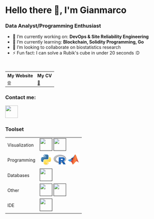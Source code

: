 # Hello there 👋, I'm Gianmarco

### Data Analyst/Programming Enthusiast

- 🔭 I’m currently working on: __DevOps & Site Reliability Engineering__ 
- 🌱 I’m currently learning: __Blockchain, Solidity Programming, Go__
- 👯 I’m looking to collaborate on biostatistics research
- ⚡ Fun fact: I can solve a Rubik's cube in under 20 seconds :D
  

<br/>


<table>
    <tr>
        <th>My Website</th>
        <th>My CV</th>
    </tr>
    <tr>
        <td>
            <a href="https://gianmarcoosti.github.io/gianmarcoosti/">🌐</a>
        </td>
        <td>
            <a href="">📃</a>
        </td>
    </tr>
</table>



### Contact me:

<a href="https://www.linkedin.com/in/gianmarco-osti/"><img src="https://www.vectorlogo.zone/logos/linkedin/linkedin-icon.svg" width="40" height="40"/></a>


### Toolset

<table>
    <tr>
        <td>Visualization</td>
        <td>
            <a href=""><img src="https://vectorwiki.com/images/wbGV8__tableau-software.svg" width="40" height="40"/></a>
            <a href=""><img src="https://upload.wikimedia.org/wikipedia/commons/c/cf/New_Power_BI_Logo.svg" width="40" height="40"/></a>
        </td>
    </tr>
  
   <tr>
        <td>Programming</td>
        <td>
            <a href=""><img src="https://github.com/devicons/devicon/blob/v2.13.0/icons/python/python-original.svg" width="40" height="40"/></a>
            <a href=""><img src="https://github.com/devicons/devicon/blob/v2.13.0/icons/r/r-original.svg" width="40" height="40"/></a>
            <a href=""><img src="https://github.com/devicons/devicon/blob/v2.13.0/icons/matlab/matlab-original.svg" width="40" height="40"/></a>
    </tr>
    <tr>
        <td>Databases</td>
        <td>
            <a href=""><img src="https://www.vectorlogo.zone/logos/mysql/mysql-official.svg" width="40" height="40"/></a>
        </td>
    </tr>
    <tr>
        <td>Other</td>
        <td>
           <a href="" ><img src="https://vectorwiki.com/images/701pc__excel.svg" width="40" height="40"/></a>
           <a href="" ><img src="https://softwareasli.com/wp-content/uploads/2020/06/2129542-1583503212.png" width="40" height="40"/></a>          
        </td>
    </tr>
     <tr>
        <td>IDE</td>
        <td>
           <a href="" ><img src="https://vectorwiki.com/images/ShoGZ__visual-studio-code.svg" width="40" height="40"/></a>          
        </td>
    </tr>
  
</table>



<br />



<!--
**Ciospi/Ciospi** is a ✨ _special_ ✨ repository because its `README.md` (this file) appears on your GitHub profile.

Here are some ideas to get you started:

- 🔭 I’m currently working on ...
- 🌱 I’m currently learning ...
- 👯 I’m looking to collaborate on ...
- 🤔 I’m looking for help with ...
- 💬 Ask me about ...
- 📫 How to reach me: ...
- 😄 Pronouns: ...
- ⚡ Fun fact: ...
-->

<!--
**gianmarcoosti/gianmarcoosti** is a ✨ _special_ ✨ repository because its `README.md` (this file) appears on your GitHub profile.

Here are some ideas to get you started:

- 🔭 I’m currently working on ...
- 🌱 I’m currently learning ...
- 👯 I’m looking to collaborate on ...
- 🤔 I’m looking for help with ...
- 💬 Ask me about ...
- 📫 How to reach me: ...
- 😄 Pronouns: ...
- ⚡ Fun fact: ...
-->
